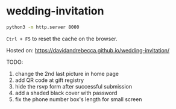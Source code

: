 # wedding-invitation
```bash
python3 -m http.server 8000
```

`Ctrl + F5` to reset the cache on the browser.

Hosted on: https://davidandrebecca.github.io/wedding-invitation/

TODO:
1. change the 2nd last picture in home page
2. add QR code at gift registry
3. hide the rsvp form after successful submission
4. add a shaded black cover with password
5. fix the phone number box's length for small screen
